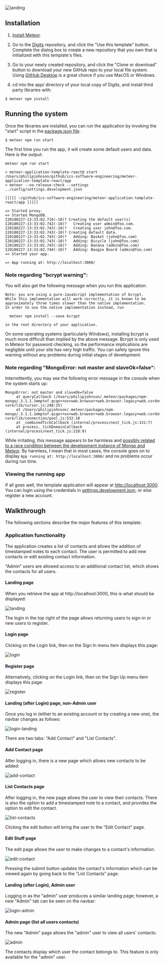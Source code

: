 <img src="doc/landing-page.PNG" alt="landing">

## Installation

1. [Install Meteor](https://www.meteor.com/install).

2. Go to the [Digits](https://github.com/kryf/digits) repository, and click the "Use this template" button. Complete the dialog box to create a new repository that you own that is initialized with this template's files.

3. Go to your newly created repository, and click the "Clone or download" button to download your new GitHub repo to your local file system.  Using [GitHub Desktop](https://desktop.github.com/) is a great choice if you use MacOS or Windows.

4. cd into the app/ directory of your local copy of Digits, and install third party libraries with:

```
$ meteor npm install
```

## Running the system

Once the libraries are installed, you can run the application by invoking the "start" script in the [package.json file](https://github.com/ics-software-engineering/meteor-application-template-react/blob/master/app/package.json):

```
$ meteor npm run start
```

The first time you run the app, it will create some default users and data. Here is the output:

```
meteor npm run start

> meteor-application-template-react@ start /Users/philipjohnson/github/ics-software-engineering/meteor-application-template-react/app
> meteor --no-release-check --settings ../config/settings.development.json

[[[[[ ~/github/ics-software-engineering/meteor-application-template-react/app ]]]]]

=> Started proxy.
=> Started MongoDB.
I20180227-13:33:02.716(-10)? Creating the default user(s)
I20180227-13:33:02.742(-10)?   Creating user admin@foo.com.
I20180227-13:33:02.743(-10)?   Creating user john@foo.com.
I20180227-13:33:02.743(-10)? Creating default data.
I20180227-13:33:02.743(-10)?   Adding: Basket (john@foo.com)
I20180227-13:33:02.743(-10)?   Adding: Bicycle (john@foo.com)
I20180227-13:33:02.743(-10)?   Adding: Banana (admin@foo.com)
I20180227-13:33:02.744(-10)?   Adding: Boogie Board (admin@foo.com)
=> Started your app.

=> App running at: http://localhost:3000/
```


### Note regarding "bcrypt warning":

You will also get the following message when you run this application:

```
Note: you are using a pure-JavaScript implementation of bcrypt.
While this implementation will work correctly, it is known to be
approximately three times slower than the native implementation.
In order to use the native implementation instead, run

  meteor npm install --save bcrypt

in the root directory of your application.
```

On some operating systems (particularly Windows), installing bcrypt is much more difficult than implied by the above message. Bcrypt is only used in Meteor for password checking, so the performance implications are negligible until your site has very high traffic. You can safely ignore this warning without any problems during initial stages of development.

### Note regarding "MongoError: not master and slaveOk=false":

Intermittently, you may see the following error message in the console when the system starts up:

```
MongoError: not master and slaveOk=false
     at queryCallback (/Users/philipjohnson/.meteor/packages/npm-mongo/.3.1.1.1mmptof.qcqo++os+web.browser+web.browser.legacy+web.cordova/npm/node_modules/mongodb-core/lib/cursor.js:248:25)
     at /Users/philipjohnson/.meteor/packages/npm-mongo/.3.1.1.1mmptof.qcqo++os+web.browser+web.browser.legacy+web.cordova/npm/node_modules/mongodb-core/lib/connection/pool.js:532:18
     at _combinedTickCallback (internal/process/next_tick.js:131:7)
     at process._tickDomainCallback (internal/process/next_tick.js:218:9)
```

While irritating, this message appears to be harmless and [possibly related to a race condition between the development instance of Mongo and Meteor](https://github.com/meteor/meteor/issues/9026#issuecomment-330850366). By harmless, I mean that in most cases, the console goes on to display `App running at: http://localhost:3000/` and no problems occur during run time.

### Viewing the running app

If all goes well, the template application will appear at [http://localhost:3000](http://localhost:3000).  You can login using the credentials in [settings.development.json](https://github.com/ics-software-engineering/meteor-application-template-react/blob/master/config/settings.development.json), or else register a new account.

## Walkthrough

The following sections describe the major features of this template.

### Application functionality

The application creates a list of contacts and allows the addition of timestamped notes to each contact. The user is permitted to add new contacts or edit existing contact information.

"Admin" users are allowed access to an additional contact list, which shows the contacts for all users.

#### Landing page

When you retrieve the app at http://localhost:3000, this is what should be displayed:

<img src="doc/landing-page.PNG" alt="landing">

The login in the top right of the page allows returning users to sign-in or new users to register.

#### Login page

Clicking on the Login link, then on the Sign In menu item displays this page:

<img src="doc/login.PNG" alt="login">

#### Register page

Alternatively, clicking on the Login link, then on the Sign Up menu item displays this page:

<img src="doc/register.PNG" alt="register">


#### Landing (after Login) page, non-Admin user

Once you log in (either to an existing account or by creating a new one), the navbar changes as follows:

<img src="doc/login-landing.PNG" alt="login-landing">

There are two tabs: "Add Contact" and "List Contacts".

#### Add Contact page

After logging in, there is a new page which allows new contacts to be added:

<img src="doc/add-contact.PNG" alt="add-contact">

#### List Contacts page

After logging in, the new page allows the user to view their contacts. There is also the option to add a timestamped note to a contact, and provides the option to edit the contact.

<img src="doc/list-contacts.PNG" alt="list-contacts">

Clicking the edit button will bring the user to the "Edit Contact" page.

#### Edit Stuff page

The edit page allows the user to make changes to a contact's information. 

<img src="doc/edit-contact.PNG" alt="edit-contact">

Pressing the submit button updates the contact's information which can be viewed again by going back to the "List Contacts" page.

#### Landing (after Login), Admin user

Logging in as the "admin" user produces a similar landing page; however, a new "Admin" tab can be seen on the navbar:

<img src="doc/login-admin.PNG" alt="login-admin">

#### Admin page (list all users contacts)

The new "Admin" page allows the "admin" user to view all users' contacts:

<img src="doc/admin.PNG" alt="admin">

The contacts display which user the contact belongs to. This feature is only available for the "admin" user.
